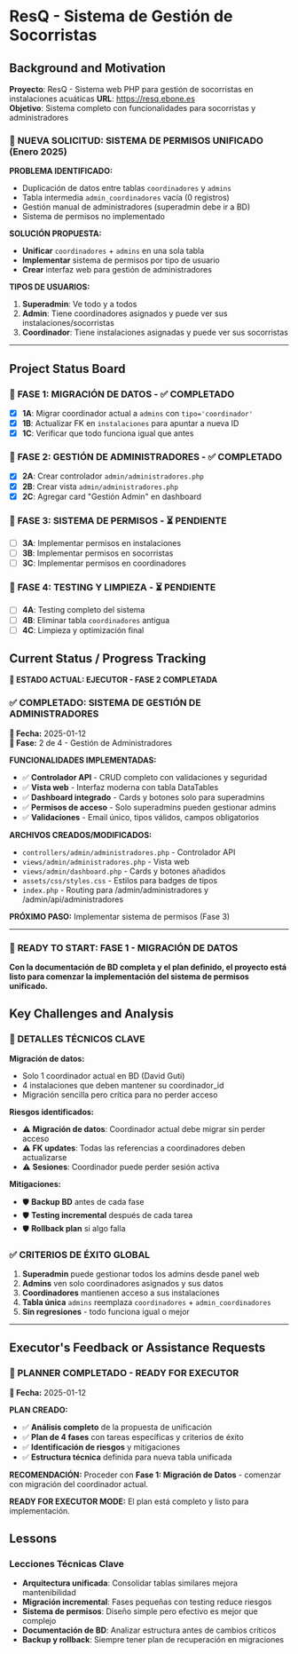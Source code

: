 # ResQ - Sistema de Gestión de Socorristas

## Background and Motivation

**Proyecto**: ResQ - Sistema web PHP para gestión de socorristas en instalaciones acuáticas
**URL**: https://resq.ebone.es  
**Objetivo**: Sistema completo con funcionalidades para socorristas y administradores

### 🎯 **NUEVA SOLICITUD: SISTEMA DE PERMISOS UNIFICADO** (Enero 2025)

**PROBLEMA IDENTIFICADO:**
- Duplicación de datos entre tablas `coordinadores` y `admins`
- Tabla intermedia `admin_coordinadores` vacía (0 registros)
- Gestión manual de administradores (superadmin debe ir a BD)
- Sistema de permisos no implementado

**SOLUCIÓN PROPUESTA:**
- **Unificar** `coordinadores` + `admins` en una sola tabla
- **Implementar** sistema de permisos por tipo de usuario
- **Crear** interfaz web para gestión de administradores

**TIPOS DE USUARIOS:**
1. **Superadmin**: Ve todo y a todos
2. **Admin**: Tiene coordinadores asignados y puede ver sus instalaciones/socorristas
3. **Coordinador**: Tiene instalaciones asignadas y puede ver sus socorristas

---

## Project Status Board

### 🎯 **FASE 1: MIGRACIÓN DE DATOS** - ✅ **COMPLETADO**
- [x] **1A**: Migrar coordinador actual a `admins` con `tipo='coordinador'` 
- [x] **1B**: Actualizar FK en `instalaciones` para apuntar a nueva ID
- [x] **1C**: Verificar que todo funciona igual que antes

### 🎯 **FASE 2: GESTIÓN DE ADMINISTRADORES** - ✅ **COMPLETADO**
- [x] **2A**: Crear controlador `admin/administradores.php`
- [x] **2B**: Crear vista `admin/administradores.php`
- [x] **2C**: Agregar card "Gestión Admin" en dashboard

### 🎯 **FASE 3: SISTEMA DE PERMISOS** - ⏳ **PENDIENTE**
- [ ] **3A**: Implementar permisos en instalaciones
- [ ] **3B**: Implementar permisos en socorristas
- [ ] **3C**: Implementar permisos en coordinadores

### 🎯 **FASE 4: TESTING Y LIMPIEZA** - ⏳ **PENDIENTE**
- [ ] **4A**: Testing completo del sistema
- [ ] **4B**: Eliminar tabla `coordinadores` antigua
- [ ] **4C**: Limpieza y optimización final

## Current Status / Progress Tracking

**🚀 ESTADO ACTUAL: EJECUTOR - FASE 2 COMPLETADA**

### ✅ **COMPLETADO: SISTEMA DE GESTIÓN DE ADMINISTRADORES**

**📅 Fecha:** 2025-01-12  
**🎯 Fase:** 2 de 4 - Gestión de Administradores

**FUNCIONALIDADES IMPLEMENTADAS:**
- ✅ **Controlador API** - CRUD completo con validaciones y seguridad
- ✅ **Vista web** - Interfaz moderna con tabla DataTables
- ✅ **Dashboard integrado** - Cards y botones solo para superadmins
- ✅ **Permisos de acceso** - Solo superadmins pueden gestionar admins
- ✅ **Validaciones** - Email único, tipos válidos, campos obligatorios

**ARCHIVOS CREADOS/MODIFICADOS:**
- `controllers/admin/administradores.php` - Controlador API
- `views/admin/administradores.php` - Vista web
- `views/admin/dashboard.php` - Cards y botones añadidos
- `assets/css/styles.css` - Estilos para badges de tipos
- `index.php` - Routing para /admin/administradores y /admin/api/administradores

**PRÓXIMO PASO:** Implementar sistema de permisos (Fase 3)

---

### 🎯 **READY TO START: FASE 1 - MIGRACIÓN DE DATOS**

**Con la documentación de BD completa y el plan definido, el proyecto está listo para comenzar la implementación del sistema de permisos unificado.**

## Key Challenges and Analysis

### **🔧 DETALLES TÉCNICOS CLAVE**

**Migración de datos:**
- Solo 1 coordinador actual en BD (David Guti)
- 4 instalaciones que deben mantener su coordinador_id
- Migración sencilla pero crítica para no perder acceso

**Riesgos identificados:**
- ⚠️ **Migración de datos**: Coordinador actual debe migrar sin perder acceso
- ⚠️ **FK updates**: Todas las referencias a coordinadores deben actualizarse
- ⚠️ **Sesiones**: Coordinador puede perder sesión activa

**Mitigaciones:**
- 🛡️ **Backup BD** antes de cada fase
- 🛡️ **Testing incremental** después de cada tarea
- 🛡️ **Rollback plan** si algo falla

### **✅ CRITERIOS DE ÉXITO GLOBAL**

1. **Superadmin** puede gestionar todos los admins desde panel web
2. **Admins** ven solo coordinadores asignados y sus datos
3. **Coordinadores** mantienen acceso a sus instalaciones
4. **Tabla única** `admins` reemplaza `coordinadores` + `admin_coordinadores`
5. **Sin regresiones** - todo funciona igual o mejor

---

## Executor's Feedback or Assistance Requests

### **🎯 PLANNER COMPLETADO - READY FOR EXECUTOR**

**📅 Fecha:** 2025-01-12

**PLAN CREADO:**
- ✅ **Análisis completo** de la propuesta de unificación
- ✅ **Plan de 4 fases** con tareas específicas y criterios de éxito
- ✅ **Identificación de riesgos** y mitigaciones
- ✅ **Estructura técnica** definida para nueva tabla unificada

**RECOMENDACIÓN:** Proceder con **Fase 1: Migración de Datos** - comenzar con migración del coordinador actual.

**READY FOR EXECUTOR MODE:** El plan está completo y listo para implementación.

## Lessons

### Lecciones Técnicas Clave
- **Arquitectura unificada**: Consolidar tablas similares mejora mantenibilidad
- **Migración incremental**: Fases pequeñas con testing reduce riesgos
- **Sistema de permisos**: Diseño simple pero efectivo es mejor que complejo
- **Documentación de BD**: Analizar estructura antes de cambios críticos
- **Backup y rollback**: Siempre tener plan de recuperación en migraciones
